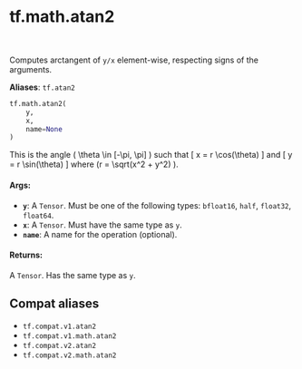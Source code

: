 <div itemscope itemtype="http://developers.google.com/ReferenceObject">
<meta itemprop="name" content="tf.math.atan2" />
<meta itemprop="path" content="Stable" />
</div>

# tf.math.atan2

<!-- Insert buttons and diff -->

<table class="tfo-notebook-buttons tfo-api" align="left">
</table>



Computes arctangent of `y/x` element-wise, respecting signs of the arguments.

**Aliases**: `tf.atan2`

``` python
tf.math.atan2(
    y,
    x,
    name=None
)
```



<!-- Placeholder for "Used in" -->

This is the angle \( \theta \in [-\pi, \pi] \) such that
\[ x = r \cos(\theta) \]
and
\[ y = r \sin(\theta) \]
where \(r = \sqrt(x^2 + y^2) \).

#### Args:


* <b>`y`</b>: A `Tensor`. Must be one of the following types: `bfloat16`, `half`, `float32`, `float64`.
* <b>`x`</b>: A `Tensor`. Must have the same type as `y`.
* <b>`name`</b>: A name for the operation (optional).


#### Returns:

A `Tensor`. Has the same type as `y`.


## Compat aliases

* `tf.compat.v1.atan2`
* `tf.compat.v1.math.atan2`
* `tf.compat.v2.atan2`
* `tf.compat.v2.math.atan2`

